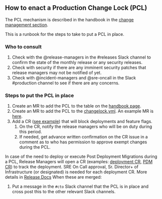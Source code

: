 ## How to enact a Production Change Lock (PCL)

The PCL mechanism is described in the handbook in the [change management section](https://handbook.gitlab.com/handbook/engineering/infrastructure/change-management/#production-change-lock-pcl).

This is a runbook for the steps to take to put a PCL in place.

### Who to consult

1. Check with the @release-managers in the #releases Slack channel to confirm the state of the monthly release or any security releases.
2. Check with security if there are any imminent security patches that release managers may not be notified of yet.
3. Check with @incident-managers and @sre-oncall in the Slack #production channel to see if there are any concerns.

### Steps to put the PCL in place

1. Create an MR to add the PCL to the table on the [handbook page](https://handbook.gitlab.com/handbook/engineering/infrastructure/change-management/#production-change-lock-pcl).
2. Create an MR to add the PCL to the [changelock.yml](https://gitlab.com/gitlab-com/gl-infra/change-lock/-/blob/master/config/changelock.yml?ref_type=heads). An example MR is [here](https://gitlab.com/gitlab-com/gl-infra/change-lock/-/merge_requests/49).
3. Add a CR ([see example](https://gitlab.com/gitlab-com/gl-infra/production/-/issues/18551)) that will block deployments and feature flags.
   1. On the CR, notify the release managers who will be on duty during this period.
   2. If needed, get advance written confirmation on the CR issue in a comment as to who has permission to approve exempt changes during the PCL. 
 
In case of the need to deploy or execute Post Deployment Migrations during a PCL, Release Managers will open a CR (examples: [deployment CR](https://gitlab.com/gitlab-com/gl-infra/production/-/issues/17150), [PDM CR](https://gitlab.com/gitlab-com/gl-infra/production/-/issues/17152)) to track the deployment. SRE On Call approval, Sr. Director+ of Infrastructure (or designated) is needed for each deployment CR. More details in [Release Docs](https://gitlab.com/gitlab-org/release/docs/-/blob/master/release_manager/pcl-guide.md)
When these are merged:

1. Put a message in the `#cto` Slack channel that the PCL is in place and cross post this to the other relevant Slack channels.
